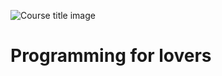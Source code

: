 
![Course title image](https://raw.githubusercontent.com/JoshuaMorris/programming-is-for-lovers/master/img/p4L_banner.jpg)

# Programming for lovers
